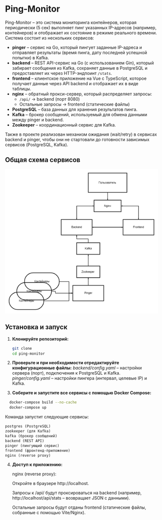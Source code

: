 # Ping-Monitor

Ping-Monitor – это система мониторинга контейнеров, которая периодически (5 сек) выполняет пинг указанных IP-адресов (например, контейнеров) и отображает их состояние в режиме реального времени. Система состоит из нескольких сервисов:

- **pinger** – сервис на Go, который пингует заданные IP-адреса и отправляет результаты (время пинга, дату последней успешной попытки) в Kafka.
- **backend** – REST API-сервис на Go (с использованием Gin), который забирает сообщения из Kafka, сохраняет данные в PostgreSQL и предоставляет их через HTTP-эндпоинт `/stats`.
- **frontend** – клиентское приложение на Vue с TypeScript, которое получает данные через API backend и отображает их в виде таблицы.
- **nginx** – обратный прокси-сервер, который распределяет запросы:  
  - `/api/` → backend (порт 8080)  
  - Остальные запросы → frontend (статические файлы)
- **PostgreSQL** – база данных для хранения результатов пинга.
- **Kafka** – брокер сообщений, используемый для обмена данными между pinger и backend.
- **Zookeeper** – координационный сервис для Kafka.

Также в проекте реализован механизм ожидания (wait/retry) в сервисах backend и pinger, чтобы они не стартовали до готовности зависимых сервисов (PostgreSQL, Kafka).

## Общая схема сервисов

![Общая схема сервисов](md/diagram.png)

## Установка и запуск

1. **Клонируйте репозиторий:**

   ```bash
   git clone
   cd ping-monitor
   ```
2. **Проверьте и при необходимости отредактируйте конфигурационные файлы:**
    *backend/config.yaml* – настройки сервера (порт), подключения к PostgreSQL и Kafka.
  *pinger/config.yaml* – настройки пингера (интервал, целевые IP) и Kafka.

3. **Соберите и запустите все сервисы с помощью Docker Compose:**
  ```bash
    docker-compose build --no-cache
    docker-compose up
  ```
  Команда запустит следующие сервисы:

    postgres (PostgreSQL)
    zookeeper (для Kafka)
    kafka (брокер сообщений)
    backend (REST API)
    pinger (пингующий сервис)
    frontend (фронтенд-приложение)
    nginx (reverse proxy)

4. **Доступ к приложению:**
    
    nginx (reverse proxy):

      Откройте в браузере http://localhost.

      Запросы к /api/ будут проксироваться на backend (например, http://localhost/api/stats – возвращает JSON с данными).

      Остальные запросы будут отданы frontend (статические файлы, собранные с помощью Vite/Nginx).